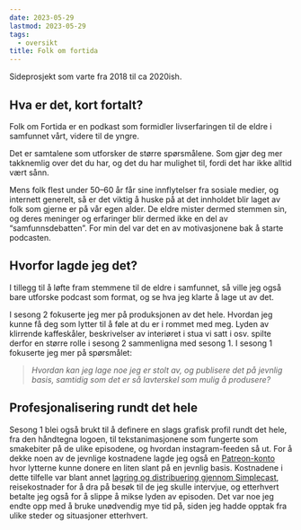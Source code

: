 ```yaml
---
date: 2023-05-29
lastmod: 2023-05-29
tags:
  - oversikt
title: Folk om fortida
---
```

Sideprosjekt som varte fra 2018 til ca 2020ish. 

## Hva er det, kort fortalt?

Folk om Fortida er en podkast som formidler livserfaringen til de eldre i samfunnet vårt, videre til de yngre.

Det er samtalene som utforsker de større spørsmålene. Som gjør deg mer takknemlig over det du har, og det du har mulighet til, fordi det har ikke alltid vært sånn.

Mens folk flest under 50–60 år får sine innflytelser fra sosiale medier, og internett generelt, så er det viktig å huske på at det innholdet blir laget av folk som gjerne er på vår egen alder. De eldre mister dermed stemmen sin, og deres meninger og erfaringer blir dermed ikke en del av “samfunnsdebatten”. For min del var det en av motivasjonene bak å starte podcasten. 

## Hvorfor lagde jeg det?

I tillegg til å løfte fram stemmene til de eldre i samfunnet, så ville jeg også bare utforske podcast som format, og se hva jeg klarte å lage ut av det.

I sesong 2 fokuserte jeg mer på produksjonen av det hele. Hvordan jeg kunne få deg som lytter til å føle at du er i rommet med meg. Lyden av klirrende kaffeskåler, beskrivelser av interiøret i stua vi satt i osv. spilte derfor en større rolle i sesong 2 sammenligna med sesong 1. I sesong 1 fokuserte jeg mer på spørsmålet:

>*Hvordan kan jeg lage noe jeg er stolt av, og publisere det på jevnlig basis, samtidig som det er så lavterskel som mulig å produsere?*

## Profesjonalisering rundt det hele

Sesong 1 blei også brukt til å definere en slags grafisk profil rundt det hele, fra den håndtegna logoen, til tekstanimasjonene som fungerte som smakebiter på de ulike episodene, og hvordan instagram-feeden så ut. For å dekke noen av de jevnlige kostnadene lagde jeg også en [Patreon-konto](https://www.patreon.com/folkomfortida) hvor lytterne kunne donere en liten slant på en jevnlig basis. Kostnadene i dette tilfelle var blant annet [lagring og distribuering gjennom Simplecast](https://www.simplecast.com/), reisekostnader for å dra på besøk til de jeg skulle intervjue, og etterhvert betalte jeg også for å slippe å mikse lyden av episoden. Det var noe jeg endte opp med å bruke unødvendig mye tid på, siden jeg hadde opptak fra ulike steder og situasjoner etterhvert. 
